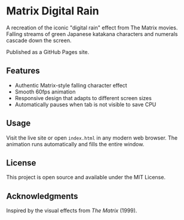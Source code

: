 # Matrix Digital Rain

A recreation of the iconic "digital rain" effect from The Matrix movies. Falling streams of green Japanese katakana characters and numerals cascade down the screen.

Published as a GitHub Pages site.

## Features

- Authentic Matrix-style falling character effect
- Smooth 60fps animation
- Responsive design that adapts to different screen sizes
- Automatically pauses when tab is not visible to save CPU

## Usage

Visit the live site or open `index.html` in any modern web browser. The animation runs automatically and fills the entire window.

## License

This project is open source and available under the MIT License.

## Acknowledgments

Inspired by the visual effects from *The Matrix* (1999).